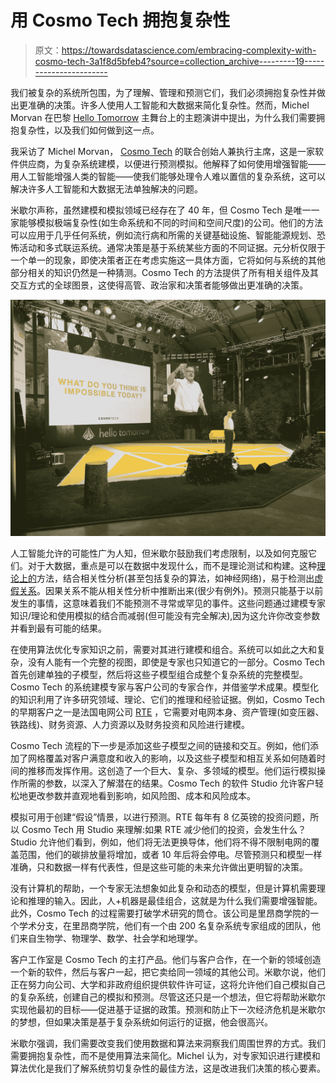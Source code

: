 # 用 Cosmo Tech 拥抱复杂性

> 原文：<https://towardsdatascience.com/embracing-complexity-with-cosmo-tech-3a1f8d5bfeb4?source=collection_archive---------19----------------------->

我们被复杂的系统所包围，为了理解、管理和预测它们，我们必须拥抱复杂性并做出更准确的决策。许多人使用人工智能和大数据来简化复杂性。然而，Michel Morvan 在巴黎 [Hello Tomorrow](https://hello-tomorrow.org/summit) 主舞台上的主题演讲中提出，为什么我们需要拥抱复杂性，以及我们如何做到这一点。

我采访了 Michel Morvan， [Cosmo Tech](https://cosmotech.com/) 的联合创始人兼执行主席，这是一家软件供应商，为复杂系统建模，以便进行预测模拟。他解释了如何使用增强智能——用人工智能增强人类的智能——使我们能够处理令人难以置信的复杂系统，这可以解决许多人工智能和大数据无法单独解决的问题。

米歇尔声称，虽然建模和模拟领域已经存在了 40 年，但 Cosmo Tech 是唯一一家能够模拟极端复杂性(如生命系统和不同的时间和空间尺度)的公司。他们的方法可以应用于几乎任何系统，例如流行病和所需的关键基础设施、智能能源规划、恐怖活动和多式联运系统。通常决策是基于系统某些方面的不同证据。元分析仅限于一个单一的现象，即使决策者正在考虑实施这一具体方面，它将如何与系统的其他部分相关的知识仍然是一种猜测。Cosmo Tech 的方法提供了所有相关组件及其交互方式的全球图景，这使得高管、政治家和决策者能够做出更准确的决策。

![](img/85c5ea6de5723e540af3a06d6c94ad41.png)

人工智能允许的可能性广为人知，但米歇尔鼓励我们考虑限制，以及如何克服它们。对于大数据，重点是可以在数据中发现什么，而不是理论测试和构建。这种[理论上的](http://theconversation.com/big-data-has-not-revolutionised-medicine-we-need-big-theory-alongside-it-55356)方法，结合相关性分析(甚至包括复杂的算法，如神经网络)，易于检测出[虚假关系](https://www.researchgate.net/publication/297656557_The_Deluge_of_Spurious_Correlations_in_Big_Data)。因果关系不能从相关性分析中推断出来(很少有例外)。预测只能基于以前发生的事情，这意味着我们不能预测不寻常或罕见的事件。这些问题通过建模专家知识/理论和使用模拟的结合而减弱(但可能没有完全解决),因为这允许你改变参数并看到最有可能的结果。

在使用算法优化专家知识之前，需要对其进行建模和组合。系统可以如此之大和复杂，没有人能有一个完整的视图，即使是专家也只知道它的一部分。Cosmo Tech 首先创建单独的子模型，然后将这些子模型组合成整个复杂系统的完整模型。Cosmo Tech 的系统建模专家与客户公司的专家合作，并借鉴学术成果。模型化的知识利用了许多研究领域、理论、它们的推理和经验证据。例如，Cosmo Tech 的早期客户之一是法国电网公司 [RTE](http://www.rte-france.com/en/accueil) ，它需要对电网本身、资产管理(如变压器、铁路线)、财务资源、人力资源以及财务投资和风险进行建模。

Cosmo Tech 流程的下一步是添加这些子模型之间的链接和交互。例如，他们添加了网格覆盖对客户满意度和收入的影响，以及这些子模型和相互关系如何随着时间的推移而发挥作用。这创造了一个巨大、复杂、多领域的模型。他们运行模拟操作所需的参数，以深入了解潜在的结果。Cosmo Tech 的软件 Studio 允许客户轻松地更改参数并直观地看到影响，如风险图、成本和风险成本。

模拟可用于创建“假设”情景，以进行预测。RTE 每年有 8 亿英镑的投资问题，所以 Cosmo Tech 用 Studio 来理解:如果 RTE 减少他们的投资，会发生什么？Studio 允许他们看到，例如，他们将无法更换导体，他们将不得不限制电网的覆盖范围，他们的碳排放量将增加，或者 10 年后将会停电。尽管预测只和模型一样准确，只和数据一样有代表性，但是这些可能的未来允许做出更明智的决策。

没有计算机的帮助，一个专家无法想象如此复杂和动态的模型，但是计算机需要理论和推理的输入。因此，人+机器是最佳组合，这就是为什么我们需要增强智能。此外，Cosmo Tech 的过程需要打破学术研究的筒仓。该公司是里昂商学院的一个学术分支，在里昂商学院，他们有一个由 200 名复杂系统专家组成的团队，他们来自生物学、物理学、数学、社会学和地理学。

客户工作室是 Cosmo Tech 的主打产品。他们与客户合作，在一个新的领域创造一个新的软件，然后与客户一起，把它卖给同一领域的其他公司。米歇尔说，他们正在努力向公司、大学和非政府组织提供软件许可证，这将允许他们自己模拟自己的复杂系统，创建自己的模拟和预测。尽管这还只是一个想法，但它将帮助米歇尔实现他最初的目标——促进基于证据的政策。预测和防止下一次经济危机是米歇尔的梦想，但如果决策是基于复杂系统如何运行的证据，他会很高兴。

米歇尔强调，我们需要改变我们使用数据和算法来洞察我们周围世界的方式。我们需要拥抱复杂性，而不是使用算法来简化。Michel 认为，对专家知识进行建模和算法优化是我们了解系统剪切复杂性的最佳方法，这是改进我们决策的核心要素。